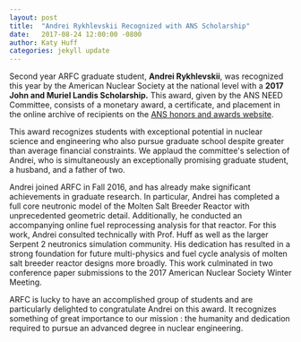```yaml
---
layout: post
title:  "Andrei Rykhlevskii Recognized with ANS Scholarship"
date:   2017-08-24 12:00:00 -0800
author: Katy Huff
categories: jekyll update
---
```



Second year ARFC graduate student, **Andrei Rykhlevskii**, was recognized this year by the 
American Nuclear Society at the national level with a **2017 John and Muriel 
Landis Scholarship.** This award, given by the ANS NEED Committee,
consists of a monetary award, a certificate, and placement in 
the online archive of recipients on the [ANS honors and awards 
website](http://www.ans.org/honors/scholarships/recipients/).


This award recognizes students with exceptional potential in nuclear science 
and engineering who also pursue graduate school despite greater than average 
financial constraints. We applaud the committee's selection of Andrei, who is 
simultaneously an exceptionally promising graduate student, a husband, and a 
father of two.  

Andrei joined ARFC in Fall 2016, and has already make significant achievements 
in graduate research.  In particular, Andrei has completed a full 
core neutronic model of the Molten Salt Breeder Reactor with unprecedented 
geometric detail. Additionally, he conducted an accompanying online fuel 
reprocessing analysis for that reactor.  For this work, Andrei consulted 
technically with Prof. Huff as well as the larger Serpent 2 neutronics 
simulation community. His dedication has resulted in a strong foundation for 
future multi-physics and fuel cycle analysis of molten salt breeder
reactor designs more broadly. This work culminated in two conference paper 
submissions to the 2017 American Nuclear Society Winter Meeting. 

ARFC is lucky to have an accomplished group of students and are particularly 
delighted to congratulate Andrei on this award. It recognizes something of 
great importance to our mission : the humanity and dedication required to 
pursue an advanced degree in nuclear engineering. 

